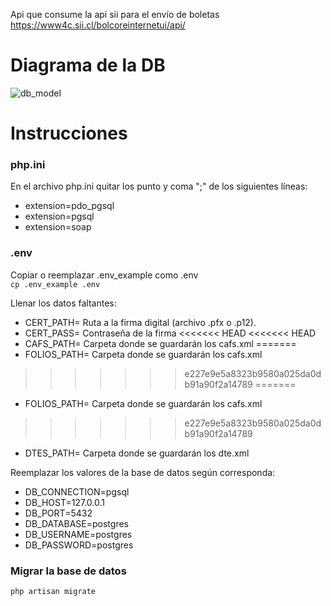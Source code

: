 Api que consume la api sii para el envío de boletas https://www4c.sii.cl/bolcoreinternetui/api/

# Diagrama de la DB

![db_model](https://github.com/aaguirreu/SiiApi/assets/64426866/ba1f5ea9-2e83-4aee-9c80-f5320e5b652b)

# Instrucciones

### php.ini

En el archivo php.ini quitar los punto y coma ";" de los siguientes líneas:
- extension=pdo_pgsql
- extension=pgsql
- extension=soap

### .env

 Copiar o reemplazar .env_example como .env  
`cp .env_example .env`

Llenar los datos faltantes:

- CERT_PATH= Ruta a la firma digital (archivo .pfx o .p12).
- CERT_PASS= Contraseña de la firma
<<<<<<< HEAD
<<<<<<< HEAD
- CAFS_PATH= Carpeta donde se guardarán los cafs.xml
=======
- FOLIOS_PATH= Carpeta donde se guardarán los cafs.xml
>>>>>>> e227e9e5a8323b9580a025da0db91a90f2a14789
=======
- FOLIOS_PATH= Carpeta donde se guardarán los cafs.xml
>>>>>>> e227e9e5a8323b9580a025da0db91a90f2a14789
- DTES_PATH= Carpeta donde se guardarán los dte.xml

Reemplazar los valores de la base de datos según corresponda:

- DB_CONNECTION=pgsql
- DB_HOST=127.0.0.1
- DB_PORT=5432
- DB_DATABASE=postgres
- DB_USERNAME=postgres
- DB_PASSWORD=postgres
### Migrar la base de datos

`php artisan migrate`

